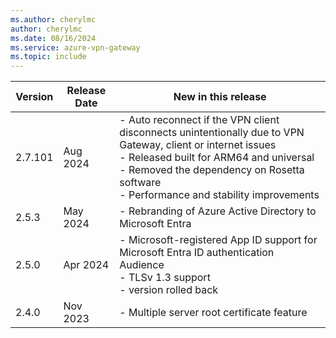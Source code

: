 ```yaml
---
ms.author: cherylmc
author: cherylmc
ms.date: 08/16/2024
ms.service: azure-vpn-gateway
ms.topic: include
---
```


| Version | Release Date | New in this release |
|---|---|---|
| 2.7.101 | Aug 2024 | - Auto reconnect if the VPN client disconnects unintentionally due to VPN Gateway, client or  internet issues<br> - Released built for ARM64 and universal<br> - Removed the dependency on Rosetta software<br> - Performance and stability improvements |
| 2.5.3 | May 2024 | - Rebranding of Azure Active Directory to Microsoft Entra |
| 2.5.0 | Apr 2024 | - Microsoft-registered App ID support for Microsoft Entra ID authentication Audience<br> - TLSv 1.3 support<br> - version rolled back |
| 2.4.0 | Nov 2023 | - Multiple server root certificate feature |
